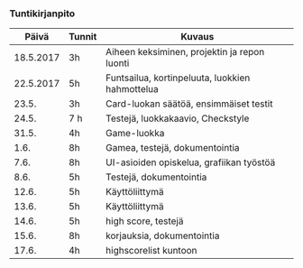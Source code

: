 ### Tuntikirjanpito
Päivä | Tunnit | Kuvaus
--------------- | ----- | ------
18.5.2017 | 3h | Aiheen keksiminen, projektin ja repon luonti
22.5.2017 | 5h | Funtsailua, kortinpeluuta, luokkien hahmottelua
23.5. | 3h | Card-luokan säätöä, ensimmäiset testit
24.5. | 7 h | Testejä, luokkakaavio, Checkstyle
31.5. | 4h | Game-luokka
1.6. | 8h | Gamea, testejä, dokumentointia
7.6. | 8h | UI-asioiden opiskelua, grafiikan työstöä
8.6. | 5h | Testejä, dokumentointia
12.6. | 5h | Käyttöliittymä
13.6. | 5h | Käyttöliittymä
14.6. | 5h | high score, testejä
15.6. | 8h | korjauksia, dokumentointia
17.6. | 4h | highscorelist kuntoon
